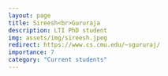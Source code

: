 ```yaml
---
layout: page
title: Sireesh<br>Gururaja
description: LTI PhD student
img: assets/img/sireesh.jpeg
redirect: https://www.cs.cmu.edu/~sgururaj/
importance: 7
category: "Current students"
---
```


